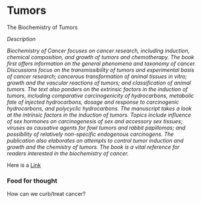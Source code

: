 # Tumors
The Biochemistry of Tumors

*Description*

*Biochemistry of Cancer focuses on cancer research, including induction, chemical composition, and growth of tumors and chemotherapy. The book first offers information on the general phenomena and taxonomy of cancer. Discussions focus on the transmissibility of tumors and experimental basis of cancer research; cancerous transformation of animal tissues in vitro; growth and the vascular reactions of tumors; and classification of animal tumors. The text also ponders on the extrinsic factors in the induction of tumors, including comparative carcinogenicity of hydrocarbons, metabolic fate of injected hydrocarbons, dosage and response to carcinogenic hydrocarbons, and polycyclic hydrocarbons. The manuscript takes a look at the intrinsic factors in the induction of tumors. Topics include influence of sex hormones on carcinogenesis of sex and accessory sex tissues; viruses as causative agents for fowl tumors and rabbit papillomas; and possibility of relatively non-specific endogenous carcinogens. The publication also elaborates on attempts to control tumor induction and growth and the chemistry of tumors. The book is a vital reference for readers interested in the biochemistry of cancer.*

Here is a [Link](https://www.sciencedirect.com/book/9781483231402/biochemistry-of-cancer)

### Food for thought
How can we curb/treat cancer?
